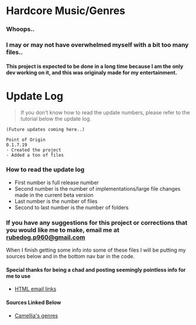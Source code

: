 # Hardcore Music/Genres
### Whoops..
### I may or may not have overwhelmed myself with a bit too many files..
#### This project is expected to be done in a long time because I am the only dev working on it, and this was originaly made for my entertainment.

# Update Log
 > If you don't know how to read the update numbers, please refer to the tutorial below the update log.
```
(Future updates coming here..)

Point of Origin
0.1.7.19
- Created the project
- Added a ton of files
```
### How to read the update log
- First number is full release number
- Second number is the number of implementations/large file changes made in the current beta version
- Last number is the number of files
- Second to last number is the number of folders


### If you have any suggestions for this project or corrections that you would like me to make, email me at rubedog.p960@gmail.com
When I finish getting some info into some of these files I will be putting my sources below and in the bottom nav bar in the code.

#### Special thanks for being a chad and posting seemingly pointless info for me to use

- [HTML email links](https://www.tutorialspoint.com/html/html_email_links.htm)

#### Sources Linked Below

- [Camellia's genres](https://www.otaquest.com/camellia-music/#:~:text=DJ's%20are%20the%20heart%20of,%2C%20Drum%20n%20Bass%2C%20Trance.)
